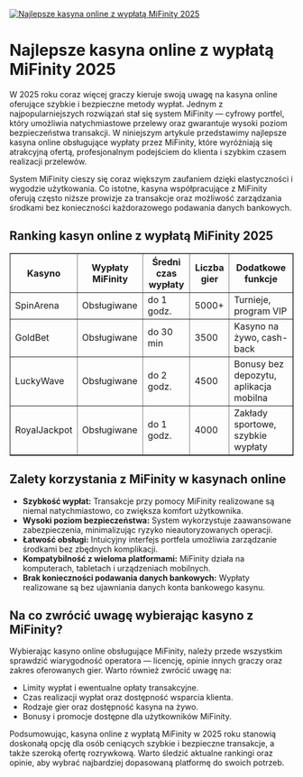 [![Najlepsze kasyna online z wypłatą MiFinity 2025](https://123-caf.pages.dev/gitsignup.png)](https://vrmoo.ru/Bt82HjjY)

<h1>Najlepsze kasyna online z wypłatą MiFinity 2025</h1> <p>W 2025 roku coraz więcej graczy kieruje swoją uwagę na kasyna online oferujące szybkie i bezpieczne metody wypłat. Jednym z najpopularniejszych rozwiązań stał się system MiFinity — cyfrowy portfel, który umożliwia natychmiastowe przelewy oraz gwarantuje wysoki poziom bezpieczeństwa transakcji. W niniejszym artykule przedstawimy najlepsze kasyna online obsługujące wypłaty przez MiFinity, które wyróżniają się atrakcyjną ofertą, profesjonalnym podejściem do klienta i szybkim czasem realizacji przelewów.</p>  <p>System MiFinity cieszy się coraz większym zaufaniem dzięki elastyczności i wygodzie użytkowania. Co istotne, kasyna współpracujące z MiFinity oferują często niższe prowizje za transakcje oraz możliwość zarządzania środkami bez konieczności każdorazowego podawania danych bankowych.</p>  <h2>Ranking kasyn online z wypłatą MiFinity 2025</h2> <table border="1" cellpadding="8" cellspacing="0" style="border-collapse: collapse; width: 100%;">   <thead>     <tr>       <th>Kasyno</th>       <th>Wypłaty MiFinity</th>       <th>Średni czas wypłaty</th>       <th>Liczba gier</th>       <th>Dodatkowe funkcje</th>     </tr>   </thead>   <tbody>     <tr>       <td>SpinArena</td>       <td>Obsługiwane</td>       <td>do 1 godz.</td>       <td>5000+</td>       <td>Turnieje, program VIP</td>     </tr>     <tr>       <td>GoldBet</td>       <td>Obsługiwane</td>       <td>do 30 min</td>       <td>3500</td>       <td>Kasyno na żywo, cash-back</td>     </tr>     <tr>       <td>LuckyWave</td>       <td>Obsługiwane</td>       <td>do 2 godz.</td>       <td>4500</td>       <td>Bonusy bez depozytu, aplikacja mobilna</td>     </tr>     <tr>       <td>RoyalJackpot</td>       <td>Obsługiwane</td>       <td>do 1 godz.</td>       <td>4000</td>       <td>Zakłady sportowe, szybkie wypłaty</td>     </tr>   </tbody> </table>  <h2>Zalety korzystania z MiFinity w kasynach online</h2> <ul>   <li><strong>Szybkość wypłat:</strong> Transakcje przy pomocy MiFinity realizowane są niemal natychmiastowo, co zwiększa komfort użytkownika.</li>   <li><strong>Wysoki poziom bezpieczeństwa:</strong> System wykorzystuje zaawansowane zabezpieczenia, minimalizując ryzyko nieautoryzowanych operacji.</li>   <li><strong>Łatwość obsługi:</strong> Intuicyjny interfejs portfela umożliwia zarządzanie środkami bez zbędnych komplikacji.</li>   <li><strong>Kompatybilność z wieloma platformami:</strong> MiFinity działa na komputerach, tabletach i urządzeniach mobilnych.</li>   <li><strong>Brak konieczności podawania danych bankowych:</strong> Wypłaty realizowane są bez ujawniania danych konta bankowego kasynu.</li> </ul>  <h2>Na co zwrócić uwagę wybierając kasyno z MiFinity?</h2> <p>Wybierając kasyno online obsługujące MiFinity, należy przede wszystkim sprawdzić wiarygodność operatora — licencję, opinie innych graczy oraz zakres oferowanych gier. Warto również zwrócić uwagę na:</p> <ul>   <li>Limity wypłat i ewentualne opłaty transakcyjne.</li>   <li>Czas realizacji wypłat oraz dostępność wsparcia klienta.</li>   <li>Rodzaje gier oraz dostępność kasyna na żywo.</li>   <li>Bonusy i promocje dostępne dla użytkowników MiFinity.</li> </ul>  <p>Podsumowując, kasyna online z wypłatą MiFinity w 2025 roku stanowią doskonałą opcję dla osób ceniących szybkie i bezpieczne transakcje, a także szeroką ofertę rozrywkową. Warto śledzić aktualne rankingi oraz opinie, aby wybrać najbardziej dopasowaną platformę do swoich potrzeb.</p>